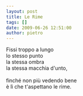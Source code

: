 ```yaml
---
layout: post
title: Le Rime
tags: []
date: 2009-06-26 12:51:00
author: pietro
---
```

Fissi troppo a lungo<br/>lo stesso punto<br/>la stessa ombra<br/>la stessa macchia d'unto,<br/><br/>finché non più vedendo bene<br/>è lì che t'aspettano le rime.

